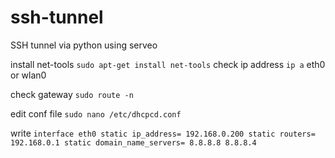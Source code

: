 # ssh-tunnel
SSH tunnel via python using serveo

install net-tools
`sudo apt-get install net-tools`
check ip address
`ip a`
eth0 or wlan0

check gateway 
`sudo route -n`

edit conf file
`sudo nano /etc/dhcpcd.conf`

write 
`
interface eth0
static ip_address= 192.168.0.200
static routers= 192.168.0.1
static domain_name_servers= 8.8.8.8 8.8.8.4
`
